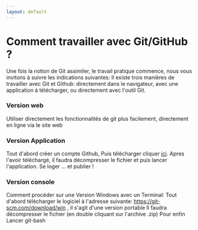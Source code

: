 ```yaml
---
layout: default
---
```


<h1> Comment travailler avec Git/GitHub ? </h1>

Une fois la notion de Git assimiler, le travail pratique commence, nous vous invitons à suivre les indications suivantes:
Il existe trois manières de travailler avec Git et Github: directement dans le navigateur, avec une application à télécharger, ou directement avec l'outil Git.

<h3> Version web </h3>

Utiliser directement les fonctionnalités de git plus facilement, directement en ligne  via le site web

<h3> Version Application </h3>

Tout d'abord créer un compte Github, 
Puis télécharger  cliquer <a href="https://desktop.github.com/"> ici</a>.
Apres l'avoir téléchargé, il faudra décompresser le fichier et puis lancer l'application.
Se loger ... et publier !

<h3> Version console </h3>

Comment procéder sur une Version Windows avec un Terminal:
Tout d'abord télécharger le logiciel à l'adresse suivante: <a href="https://git-scm.com/download/win"> https://git-scm.com/download/win</a> , il s'agit d'une version portable
Il faudra décompresser le fichier (en double cliquant sur l'archive .zip)
Pour enfin Lancer git-bash
